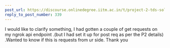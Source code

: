 ```yaml
---
post_url: https://discourse.onlinedegree.iitm.ac.in/t/project-2-tds-solver-discussion-thread/169029/349
reply_to_post_number: 339
---
```

I would like to clarify something, I had gotten a couple of get requests on my ngrok api endpoint .(but I had set it up for post req as per the P2 details) .Wanted to know if this is requests from ur side. Thank you